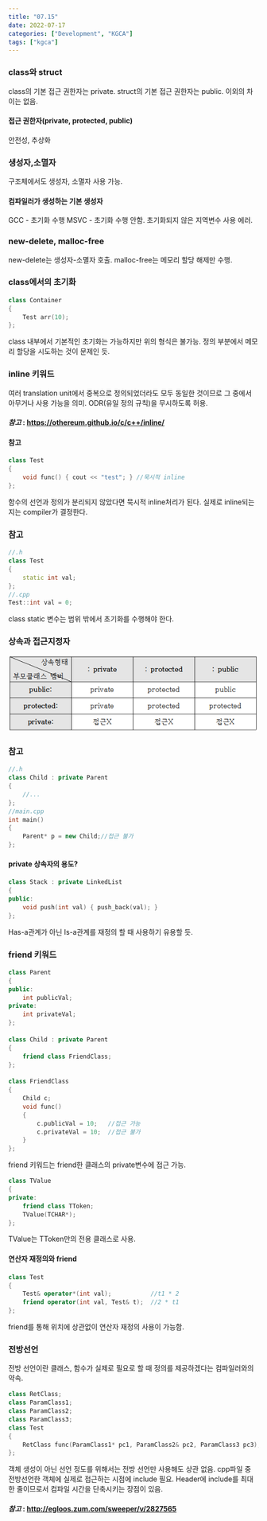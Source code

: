 ```yaml
---
title: "07.15"
date: 2022-07-17
categories: ["Development", "KGCA"]
tags: ["kgca"]
---
```

### class와 struct
class의 기본 접근 권한자는 private.
struct의 기본 접근 권한자는 public.
이외의 차이는 없음.


#### 접근 권한자(private, protected, public)
안전성, 추상화

### 생성자,소멸자
구조체에서도 생성자, 소멸자 사용 가능.
#### 컴파일러가 생성하는 기본 생성자
GCC - 초기화 수행
MSVC - 초기화 수행 안함. 초기화되지 않은 지역변수 사용 에러.

### new-delete, malloc-free
new-delete는 생성자-소멸자 호출.
malloc-free는 메모리 할당 해제만 수행.

### class에서의 초기화
```cpp
class Container
{
	Test arr(10);
};
```
class 내부에서 기본적인 초기화는 가능하지만 위의 형식은 불가능.
정의 부분에서 메모리 할당을 시도하는 것이 문제인 듯.

### inline 키워드
여러 translation unit에서 중복으로 정의되었더라도 모두 동일한 것이므로 그 중에서 아무거나 사용 가능을 의미.
ODR(유일 정의 규칙)을 무시하도록 허용.
#### _참고_ : https://othereum.github.io/c/c++/inline/

#### 참고
```cpp
class Test
{
	void func() { cout << "test"; } //묵시적 inline
};
```
함수의 선언과 정의가 분리되지 않았다면 묵시적 inline처리가 된다.
실제로 inline되는지는 compiler가 결정한다.


### 참고
```cpp
//.h
class Test
{
	static int val;
};
//.cpp
Test::int val = 0;
```
class static 변수는 범위 밖에서 초기화를 수행해야 한다.

### 상속과 접근지정자

![](/images/dd307796-64b6-40ec-b863-504e47127b0e-image.PNG)

### 참고
```cpp
//.h
class Child : private Parent
{
	//...
};
//main.cpp
int main()
{
	Parent* p = new Child;//접근 불가
};
```

#### private 상속자의 용도?
```cpp
class Stack : private LinkedList
{
public:
	void push(int val) { push_back(val); }
};
```
Has-a관계가 아닌 Is-a관계를 재정의 할 때 사용하기 유용할 듯.

### friend 키워드
```cpp
class Parent
{
public:
	int publicVal;
private:
	int privateVal;
};

class Child : private Parent
{
	friend class FriendClass;
};

class FriendClass
{
	Child c;
    void func()
    {
    	c.publicVal = 10;	//접근 가능
        c.privateVal = 10;	//접근 불가
    }
};
```
friend 키워드는 friend한 클래스의 private변수에 접근 가능.

```cpp
class TValue
{
private:
	friend class TToken;
	TValue(TCHAR*);
};

```
TValue는 TToken만의 전용 클래스로 사용.

#### 연산자 재정의와 friend
```cpp
class Test
{
	Test& operator*(int val);			//t1 * 2
    friend operator(int val, Test& t);	//2 * t1
};
```
friend를 통해 위치에 상관없이 연산자 재정의 사용이 가능함.

### 전방선언
전방 선언이란 클래스, 함수가 실제로 필요로 할 때 정의를 제공하겠다는 컴파일러와의 약속.
```cpp
class RetClass;
class ParamClass1;
class ParamClass2;
class ParamClass3;
class Test
{
	RetClass func(ParamClass1* pc1, ParamClass2& pc2, ParamClass3 pc3);
};
```
객체 생성이 아닌 선언 정도를 위해서는 전방 선언만 사용해도 상관 없음.
cpp파일 중 전방선언한 객체에 실제로 접근하는 시점에 include 필요.
Header에 include를 최대한 줄이므로서 컴파일 시간을 단축시키는 장점이 있음.
#### _참고_ : http://egloos.zum.com/sweeper/v/2827565